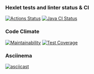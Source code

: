 ### Hexlet tests and linter status & CI
[![Actions Status](https://github.com/vladsmelianets/java-project-lvl2/workflows/hexlet-check/badge.svg)](https://github.com/vladsmelianets/java-project-lvl2/actions)
[![Java CI Status](https://github.com/vladsmelianets/java-project-lvl2/actions/workflows/java-ci.yml/badge.svg)](https://github.com/vladsmelianets/java-project-lvl2/actions/workflows/java-ci.yml)

### Code Climate
[![Maintainability](https://api.codeclimate.com/v1/badges/f38584e67886ea6a57ba/maintainability)](https://codeclimate.com/github/vladsmelianets/java-project-lvl2/maintainability)
[![Test Coverage](https://api.codeclimate.com/v1/badges/f38584e67886ea6a57ba/test_coverage)](https://codeclimate.com/github/vladsmelianets/java-project-lvl2/test_coverage)

### Asciinema
[![asciicast](https://asciinema.org/a/yVD0r7ni4eBZp2POXwBB97BHK.svg)](https://asciinema.org/a/yVD0r7ni4eBZp2POXwBB97BHK)